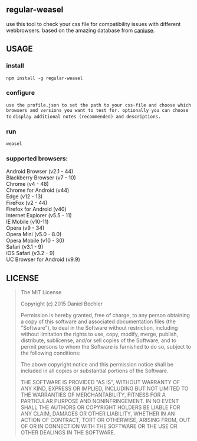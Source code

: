 regular-weasel
-------
use this tool to check your css file for compatibility issues with different
webbrowsers. based on the amazing database from [caniuse](http://caniuse.com/).

USAGE
-------
### install

`npm install -g regular-weasel`  

### configure

`use the profile.json to set the path to your css-file and choose which`  
`browsers and versions you want to test for. optionally you can choose to`
`display additional notes (recommended) and descriptions.`  

### run

`weasel`  

### supported browsers:

Android Browser (v2.1 - 44)  
Blackberry Browser (v7 - 10)  
Chrome (v4 - 48)  
Chrome for Android (v44)  
Edge (v12 - 13)  
FireFox (v2 - 44)  
Firefox for Android (v40)  
Internet Explorer (v5.5 - 11)  
IE Mobile (v10-11)  
Opera (v9 - 34)  
Opera Mini (v5.0 - 8.0)  
Opera Mobile (v10 - 30)  
Safari (v3.1 - 9)  
iOS Safari (v3.2 - 9)  
UC Browser for Android (v9.9)  


LICENSE
-------

> The MIT License
>
> Copyright (c) 2015 Daniel Bechler
>
> Permission is hereby granted, free of charge, to any person obtaining a copy
> of this software and associated documentation files (the "Software"), to deal
> in the Software without restriction, including without limitation the rights
> to use, copy, modify, merge, publish, distribute, sublicense, and/or sell
> copies of the Software, and to permit persons to whom the Software is
> furnished to do so, subject to the following conditions:
>
> The above copyright notice and this permission notice shall be included in
> all copies or substantial portions of the Software.
>
> THE SOFTWARE IS PROVIDED "AS IS", WITHOUT WARRANTY OF ANY KIND, EXPRESS OR
> IMPLIED, INCLUDING BUT NOT LIMITED TO THE WARRANTIES OF MERCHANTABILITY,
> FITNESS FOR A PARTICULAR PURPOSE AND NONINFRINGEMENT. IN NO EVENT SHALL THE
> AUTHORS OR COPYRIGHT HOLDERS BE LIABLE FOR ANY CLAIM, DAMAGES OR OTHER
> LIABILITY, WHETHER IN AN ACTION OF CONTRACT, TORT OR OTHERWISE, ARISING FROM,
> OUT OF OR IN CONNECTION WITH THE SOFTWARE OR THE USE OR OTHER DEALINGS IN
> THE SOFTWARE.

